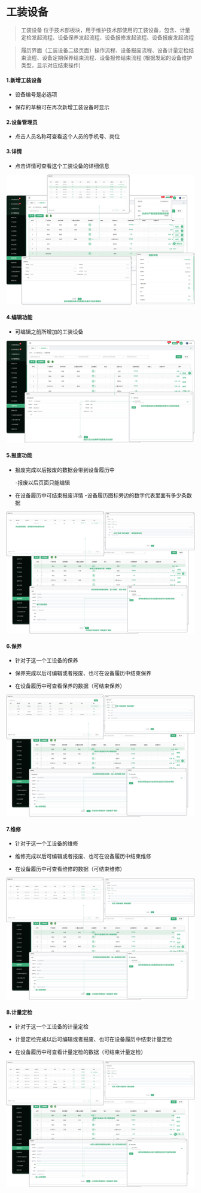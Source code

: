 # 工装设备
> 工装设备 位于技术部板块，用于维护技术部使用的工装设备，包含、计量定检发起流程、设备保养发起流程、设备报修发起流程、设备报废发起流程

> 履历界面（工装设备二级页面）操作流程、设备报废流程、设备计量定检结束流程、设备定期保养结束流程、设备报修结束流程 (根据发起的设备维护类型，显示对应结束操作)

#### 1.新增工装设备

* 设备编号是必选项

* 保存的草稿可在再次新增工装设备时显示

#### 2.设备管理员

* 点击人员名称可查看这个人员的手机号、岗位

#### 3.详情

* 点击详情可查看这个工装设备的详细信息


![如图所示](../file/jsgzsb.png )

#### 4.编辑功能

* 可编辑之前所增加的工装设备

![如图所示](../file/jsgzsb2.png )


#### 5.报废功能

* 报废完成以后报废的数据会带到设备履历中

  -报废以后页面只能编辑

* 在设备履历中可结束报废详情
  -设备履历图标旁边的数字代表里面有多少条数据

![如图所示](../file/jsgzsb3.png )

#### 6.保养

* 针对于这一个工设备的保养

* 保养完成以后可编辑或者报废、也可在设备履历中结束保养

* 在设备履历中可查看保养的数据（可结束保养）

![如图所示](../file/jsgzsb4.png )

#### 7.维修

* 针对于这一个工设备的维修

* 维修完成以后可编辑或者报废、也可在设备履历中结束维修

* 在设备履历中可查看维修的数据（可结束维修）

![如图所示](../file/jsgzsb5.png )

#### 8.计量定检

* 针对于这一个工设备的计量定检

* 计量定检完成以后可编辑或者报废、也可在设备履历中结束计量定检

* 在设备履历中可查看计量定检的数据（可结束计量定检）

![如图所示](../file/jsgzsb6.png )





